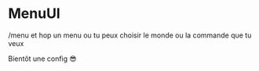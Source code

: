 # MenuUI
/menu et hop un menu ou tu peux choisir le monde ou la commande que tu veux

Bientôt une config 😎
